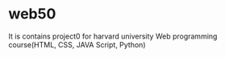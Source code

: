 # web50
It is contains project0 for harvard university Web programming course(HTML, CSS, JAVA Script, Python)
